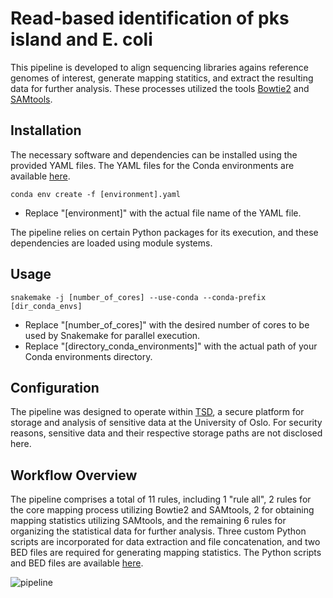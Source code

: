 # Read-based identification of pks island and E. coli

This pipeline is developed to align sequencing libraries agains reference genomes of interest, generate mapping statitics, and extract the resulting data for further analysis. These processes utilized the tools [Bowtie2](https://github.com/BenLangmead/bowtie2) and [SAMtools](https://github.com/samtools/samtools). 


## Installation

The necessary software and dependencies can be installed using the provided YAML files. The YAML files for the Conda environments are available [here](https://github.com/Rounge-lab/Identification-of-pks-positive-bacterial-genomes-in-CRCbiome/tree/main/pineline3/envs).
```
conda env create -f [environment].yaml
```
- Replace "[environment]" with the actual file name of the YAML file.

The pipeline relies on certain Python packages for its execution, and these dependencies are loaded using module systems.


## Usage

```
snakemake -j [number_of_cores] --use-conda --conda-prefix [dir_conda_envs]
```
- Replace "[number_of_cores]" with the desired number of cores to be used by Snakemake for parallel execution.
- Replace "[directory_conda_environments]" with the actual path of your Conda environments directory.


## Configuration

The pipeline was designed to operate within [TSD](https://www.uio.no/english/services/it/research/sensitive-data/index.html), a secure platform for storage and analysis of sensitive data at the University of Oslo. For security reasons, sensitive data and their respective storage paths are not disclosed here. 


## Workflow Overview

The pipeline comprises a total of 11 rules, including 1 "rule all", 2 rules for the core mapping process utilizing Bowtie2 and SAMtools, 2 for obtaining mapping statistics utilizing SAMtools, and the remaining 6 rules for organizing the statistical data for further analysis. Three custom Python scripts are incorporated for data extraction and file concatenation, and two BED files are required for generating mapping statistics. The Python scripts and BED files are available [here](https://github.com/Rounge-lab/Identification-of-pks-positive-bacterial-genomes-in-CRCbiome/tree/main/pineline3/scripts).

![pipeline](https://github.com/Rounge-lab/Identification-of-pks-positive-bacterial-genomes-in-CRCbiome/blob/main/figures/pipeline3.png)
